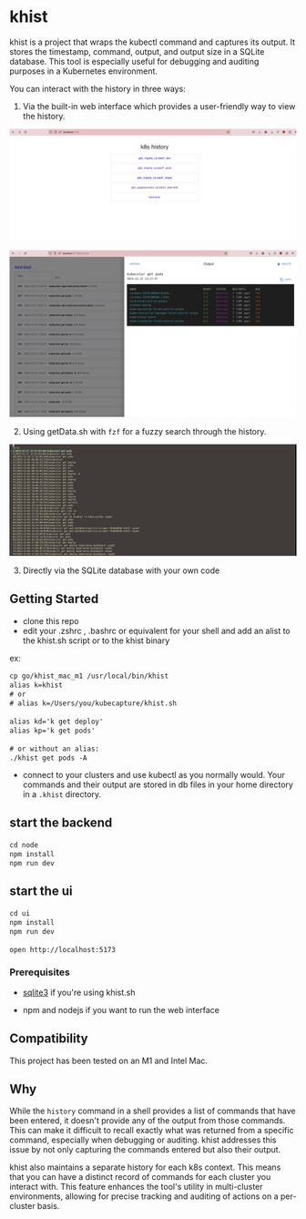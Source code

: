 # khist

khist is a project that wraps the kubectl command and captures its output. It stores the timestamp, command, output, and output size in a SQLite database. This tool is especially useful for debugging and auditing purposes in a Kubernetes environment.

You can interact with the history in three ways:

1. Via the built-in web interface which provides a user-friendly way to view the history.

![khist first](khist-intro-ui.png)

![khist UI](khist-ui.png)

2. Using getData.sh with `fzf` for a fuzzy search through the history.

![shell](khist-cli.png)

3. Directly via the SQLite database with your own code


## Getting Started

- clone this repo
- edit your .zshrc , .bashrc or equivalent for your shell and add an alist to the khist.sh script or to the khist binary

ex:
```shell
cp go/khist_mac_m1 /usr/local/bin/khist
alias k=khist
# or
# alias k=/Users/you/kubecapture/khist.sh

alias kd='k get deploy'
alias kp='k get pods'

# or without an alias:
./khist get pods -A

```
- connect to your clusters and use kubectl as you normally would. Your commands and their output are stored in db files in your home directory in a `.khist` directory.

## start the backend
```shell
cd node
npm install
npm run dev
```

## start the ui
```shell
cd ui
npm install
npm run dev

open http://localhost:5173
```

### Prerequisites

- [sqlite3](https://www.sqlite.org/index.html) if you're using khist.sh

- npm and nodejs if you want to run the web interface

## Compatibility

This project has been tested on an M1 and Intel Mac. 

## Why

While the `history` command in a shell provides a list of commands that have been entered, it doesn't provide any of the output from those commands. This can make it difficult to recall exactly what was returned from a specific command, especially when debugging or auditing. khist addresses this issue by not only capturing the commands entered but also their output.

khist also maintains a separate history for each k8s context. This means that you can have a distinct record of commands for each cluster you interact with. This feature enhances the tool's utility in multi-cluster environments, allowing for precise tracking and auditing of actions on a per-cluster basis.

